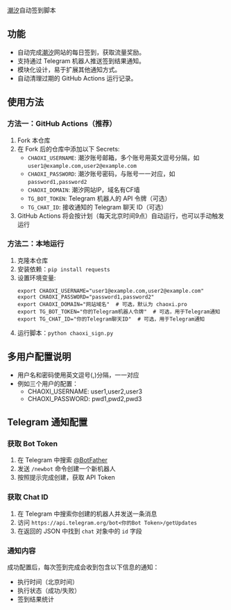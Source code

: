 [潮汐](https://chaoxi.pro/)自动签到脚本

## 功能
- 自动完成[潮汐](https://chaoxi.pro/)网站的每日签到，获取流量奖励。
- 支持通过 Telegram 机器人推送签到结果通知。
- 模块化设计，易于扩展其他通知方式。
- 自动清理过期的 GitHub Actions 运行记录。

## 使用方法
### 方法一：GitHub Actions（推荐）
1. Fork 本仓库
2. 在 Fork 后的仓库中添加以下 Secrets:
   - `CHAOXI_USERNAME`: 潮汐账号邮箱，多个账号用英文逗号分隔，如 `user1@example.com,user2@example.com`
   - `CHAOXI_PASSWORD`: 潮汐账号密码，与账号一一对应，如 `password1,password2`
   - `CHAOXI_DOMAIN`: 潮汐网站IP，域名有CF墙
   - `TG_BOT_TOKEN`: Telegram 机器人的 API 令牌（可选）
   - `TG_CHAT_ID`: 接收通知的 Telegram 聊天 ID（可选）
3. GitHub Actions 将会按计划（每天北京时间9点）自动运行，也可以手动触发运行

### 方法二：本地运行
1. 克隆本仓库
2. 安装依赖：`pip install requests`
3. 设置环境变量:
   ```
   export CHAOXI_USERNAME="user1@example.com,user2@example.com"
   export CHAOXI_PASSWORD="password1,password2"
   export CHAOXI_DOMAIN="网站域名"  # 可选，默认为 chaoxi.pro
   export TG_BOT_TOKEN="你的Telegram机器人令牌"  # 可选，用于Telegram通知
   export TG_CHAT_ID="你的Telegram聊天ID"  # 可选，用于Telegram通知
   ```
4. 运行脚本：`python chaoxi_sign.py`

## 多用户配置说明
- 用户名和密码使用英文逗号(,)分隔，一一对应
- 例如三个用户的配置：
  - CHAOXI_USERNAME: user1,user2,user3
  - CHAOXI_PASSWORD: pwd1,pwd2,pwd3

## Telegram 通知配置
### 获取 Bot Token
1. 在 Telegram 中搜索 [@BotFather](https://t.me/BotFather)
2. 发送 `/newbot` 命令创建一个新机器人
3. 按照提示完成创建，获取 API Token

### 获取 Chat ID
1. 在 Telegram 中搜索你创建的机器人并发送一条消息
2. 访问 `https://api.telegram.org/bot<你的Bot Token>/getUpdates`
3. 在返回的 JSON 中找到 `chat` 对象中的 `id` 字段

### 通知内容
成功配置后，每次签到完成会收到包含以下信息的通知：
- 执行时间（北京时间）
- 执行状态（成功/失败）
- 签到结果统计


